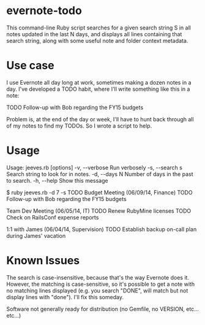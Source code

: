evernote-todo
=============

This command-line Ruby script searches for a given search string S in all notes updated in the last N days,
and displays all lines containing that search string, along with some useful note and folder context metadata. 

Use case
========

I use Evernote all day long at work, sometimes making a dozen notes in a day.  I've developed a TODO habit, 
where I'll write something like this in a note:

TODO Follow-up with Bob regarding the FY15 budgets

Problem is, at the end of the day or week, I'll have to hunt back through all of my notes to find my TODOs. 
So I wrote a script to help.

Usage
=====

Usage: jeeves.rb [options]
    -v, --verbose                    Run verbosely
    -s, --search s                   Search string to look for in notes.
    -d, --days N                     Number of days in the past to search.
    -h, --help                       Show this message

$ ruby jeeves.rb -d 7 -s TODO
Budget Meeting (06/09/14, Finance)
  TODO Follow-up with Bob regarding the FY15 budgets

Team Dev Meeting (06/05/14, IT)
  TODO Renew RubyMine licenses
  TODO Check on RailsConf expense reports

1:1 with James (06/04/14, Supervision)
  TODO Establish backup on-call plan during James' vacation
  
Known Issues
============

The search is case-insensitive, because that's the way Evernote does it.  However, the matching is case-sensitive,
so it's possible to get a note with no matching lines displayed (e.g. you search "DONE", will match but not display
lines with "done").  I'll fix this someday.

Software not generally ready for distribution (no Gemfile, no VERSION, etc... etc...)


